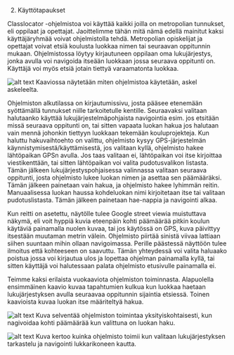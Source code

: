 2. Käyttötapaukset

Classlocator -ohjelmistoa voi käyttää kaikki joilla on metropolian tunnukset, eli oppilaat ja opettajat.
Jaoittelimme tähän mitä nämä edellä mainitut kaksi käyttäjäryhmää voivat ohjelmistolla tehdä. Metropolian opiskelijat ja opettajat voivat etsiä koulusta luokkaa nimen tai seuraavan oppitunnin mukaan. Ohjelmistossa löytyy kirjautuneen oppilaan oma lukujärjestys, jonka avulla voi navigoida itseään luokkaan jossa seuraava oppitunti on. Käyttäjä voi myös etsiä jotain tiettyä varaamatonta luokkaa.

![alt text](https://users.metropolia.fi/~niklasto/Git/Kuvat/Käyttötapakaavio.png "Käyttötapakaavio")
Kaaviossa näytetään miten ohjelmistoa käytetään, askel askeleelta.

Ohjelmiston alkutilassa on kirjautumissivu, josta pääsee etenemään syöttämällä tunnukset niille tarkoitetulle kentille.
Seuraavaksi valitaan halutaanko käyttää lukujärjestelmäpohjaista navigointia esim. jos etsitään missä seuraava oppitunti on, tai sitten vapaata luokan hakua jos halutaan vain mennä johonkin tiettyyn luokkaan tekemään kouluprojekteja. Kun haluttu hakuvaihtoehto on valittu, ohjelmisto kysyy GPS-järjestelmän käynnistymisestä/käyttämisestä, jos valitaan kyllä, ohjelmisto hakee lähtöpaikan GPSn avulla. Jos taas valitaan ei, lähtöpaikan voi itse kirjoittaa viestikenttään, tai sitten lähtöpaikan voi valita pudotusvalikon listasta. Tämän jälkeen lukujärjestyspohjaisessa valinnassa valitaan seuraava oppitunti, josta ohjelmisto lukee luokan nimen ja asettaa sen päämääräksi. Tämän jälkeen painetaan vain hakua, ja ohjelmisto hakee lyhimmän reitin. Manuaalisessa luokan haussa kohdeluokan nimi kirjoitetaan itse tai valitaan pudotuslistasta. Tämän jälkeen painetaan hae-nappia ja navigointi alkaa.

Kun reitti on asetettu, näytölle tulee Google street viewia muistuttava näkymä, eli voit hyppiä kuvia eteenpäin kohti päämäärää pitkin koulun käytäviä painamalla nuolen kuvaa, tai jos käytössä on GPS, kuva päivittyy itsestään muutaman metrin välein. Ohjelmisto piirtää sinistä viivaa lattiaan siihen suuntaan mihin ollaan navigoimassa. Perille päästessä näyttöön tulee ilmoitus että kohteeseen on saavuttu. Tämän yhteydessä voi valita haluaako poistua jossa voi kirjautua ulos ja lopettaa ohjelman painamalla kyllä, tai sitten käyttäjä voi halutessaan palata ohjelmisto etusivulle painamalla ei.

Teimme kaksi erilaista vuokaaviota ohjelmiston toiminnasta. Alapuolella ensimmäinen kaavio kuvaa tapahtumien kulkua kun luokkaa haetaan lukujärjestyksen avulla seuraavaa oppitunnin sijaintia etsiessä. Toinen kaavioista kuvaa luokan itse määriteltyä hakua.

![alt text](https://users.metropolia.fi/~niklasto/Git/Kuvat/Luokkahaku.png "Vuokaavio1")
  Kuva selventää ohjelmiston toimintaa yksityiskohtaisesti, kun nagivoidaa kohti päämäärää kun valittuna on luokan haku.


![alt text](https://users.metropolia.fi/~niklasto/Git/Kuvat/Lukkarihaku.png "Vuokaavio2")
  Kuva kertoo kuinka ohjelmisto toimii kun valitaan lukujärjestyksen tarkastelu ja navigointi lukkarikoneen kautta.


